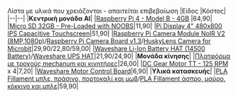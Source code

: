 Λίστα με υλικά που χρειάζονται - απαιτείται επιβεβαίωση
|Είδος  |Κόστος|
|--|--|
|**Κεντρική μονάδα AI**|
|[Raspberry Pi 4 - Model B - 4GB](https://grobotronics.com/raspberry-pi-4-model-b-4gb.html)  |64,90|
|[Micro SD 32GB - Pre-Loaded with NOOBS](https://grobotronics.com/micro-sd-32gb-pre-loaded-with-noobs.html)|11,90|
|[Pi Display 4" 480x800 IPS Capacitive Touchscreen](https://grobotronics.com/pi-display-4-480x800-ips-capacitive-touchscreen.html)|51,90|
|[Raspberry Pi Camera Module NoIR V2 (8MP,1080p)](https://grobotronics.com/raspberry-pi-camera-module-noir-v2-8mp-1080p.html)/[Raspberry Pi Camera Board v1.3](https://www.skroutz.gr/s/17355862/Raspberry-Pi-Camera-Board-v1-3-5MP-1080p.html?from=catspan)/[HuskyLens Camera for Microbit](https://www.why.gr/%CE%BA%CE%B1%CF%84%CE%B1%CF%83%CF%84%CE%B7%CE%BC%CE%B1/open-hardware/dfrobot/huskylens-%CE%B5%CF%8D%CE%BA%CE%BF%CE%BB%CE%B7-%CF%83%CF%84%CE%B7-%CF%87%CF%81%CE%AE%CF%83%CE%B7-%CE%B1rtificial-%CE%B9ntelligence-%CE%BA%CE%AC%CE%BC%CE%B5%CF%81%CE%B1/)|29,90/22,80/59,00|
|[Waveshare Li-Ion Battery HAT (14500 Battery)](https://grobotronics.com/waveshare-li-ion-battery-hat-14500-battery.html)/[Waveshare UPS HAT](https://grobotronics.com/waveshare-ups-hat.html)|21,90/24,90|
|**Μονάδα κίνησης**|
|[Πλατφόρμα με τροχούς mechanum και κινητήρες](https://www.hellasdigital.gr/go-create/robotics/car-robot/2-layer-60mm-mecanum-wheel-robot-car-chassis-kit/)|26,00|
|[DC Gear Motor TT - 125 RPM](https://grobotronics.com/dc-gear-motor.html) x 4|7,20|
|[Waveshare Motor Control Board](https://grobotronics.com/waveshare-motor-control-board.html)|6,90|
|**Υλικά κατασκευής**|
|[PLA Fillament μπλε, πράσινο, πορτοκαλί και μωβ](https://grobotronics.com/easyprint-pla-value-pack-neon-1.75mm-4x500g-blue-green-orange-purple.html)/[PLA Fillament άσπρο, μαύρο, κόκκινο και μπλε](https://grobotronics.com/easyprint-pla-value-pack-standar-1.75mm-4x500g-white-black-red-blue.html)|59,90|
